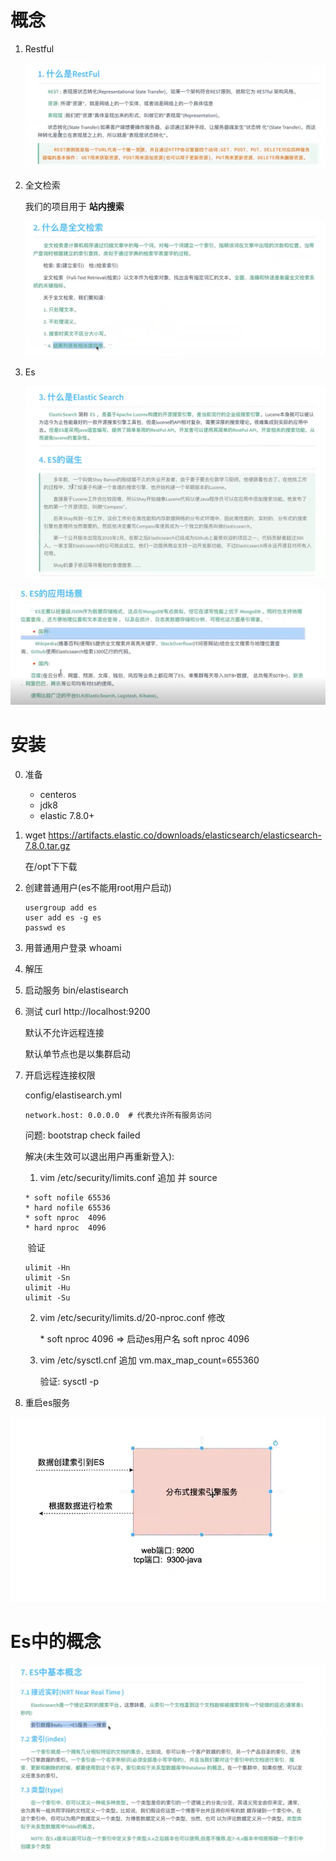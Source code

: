 # 概念

1. Restful

   ![image-20220819144045670](assets/image-20220819144045670.png)

2. 全文检索

   我们的项目用于 **站内搜索**

   ![image-20220819145312560](assets/image-20220819145312560.png)

3. Es

   ![image-20220819150205617](assets/image-20220819150205617.png)

![image-20220819151231294](assets/image-20220819151231294.png)





# 安装

0. 准备

   - centeros
   - jdk8
   - elastic 7.8.0+

1. wget https://artifacts.elastic.co/downloads/elasticsearch/elasticsearch-7.8.0.tar.gz

   在/opt下下载

2. 创建普通用户(es不能用root用户启动)

   ```
   usergroup add es
   user add es -g es
   passwd es
   ```

3.  用普通用户登录 whoami

4. 解压

5. 启动服务  bin/elastisearch

6. 测试 curl http://localhost:9200

   默认不允许远程连接

   默认单节点也是以集群启动

7. 开启远程连接权限

   config/elastisearch.yml 

   ```
   network.host: 0.0.0.0  # 代表允许所有服务访问
   ```

   问题: bootstrap check failed

   解决(未生效可以退出用户再重新登入): 

   1.  vim /etc/security/limits.conf 追加 并 source

      ```shell
      * soft nofile 65536
      * hard nofile 65536
      * soft nproc  4096
      * hard nproc  4096
      ```

      ​	验证

      ```
      ulimit -Hn
      ulimit -Sn
      ulimit -Hu
      ulimit -Su
      ```

      

   2. vim /etc/security/limits.d/20-nproc.conf 修改

       \* soft nproc 4096  =>   启动es用户名 soft nproc 4096  

   3. vim /etc/sysctl.cnf 追加
      vm.max_map_count=655360

      验证:  sysctl -p

8. 重启es服务



![image-20220819155151474](assets/image-20220819155151474.png)

# Es中的概念

![image-20220819164527121](assets/image-20220819164527121.png)

